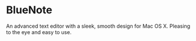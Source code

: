 # BlueNote
An advanced text editor with a sleek, smooth design for Mac OS X. Pleasing to the eye and easy to use.
